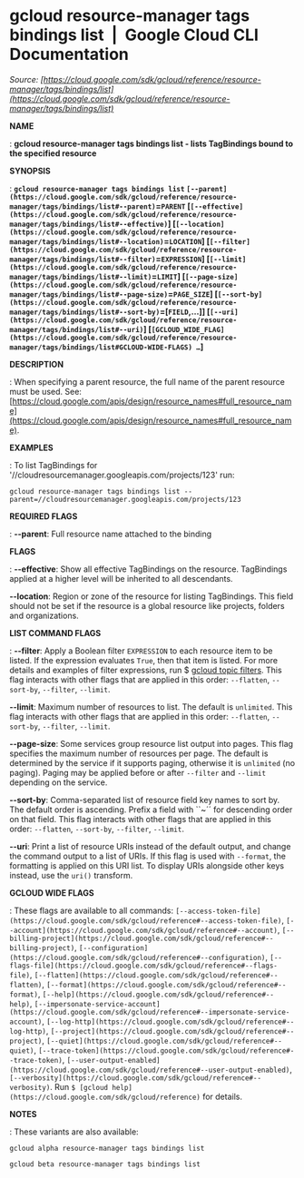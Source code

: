 # gcloud resource-manager tags bindings list  |  Google Cloud CLI Documentation

*Source: [https://cloud.google.com/sdk/gcloud/reference/resource-manager/tags/bindings/list](https://cloud.google.com/sdk/gcloud/reference/resource-manager/tags/bindings/list)*

**NAME**

: **gcloud resource-manager tags bindings list - lists TagBindings bound to the specified resource**

**SYNOPSIS**

: **`gcloud resource-manager tags bindings list` `[--parent](https://cloud.google.com/sdk/gcloud/reference/resource-manager/tags/bindings/list#--parent)`=`PARENT` [`[--effective](https://cloud.google.com/sdk/gcloud/reference/resource-manager/tags/bindings/list#--effective)`] [`[--location](https://cloud.google.com/sdk/gcloud/reference/resource-manager/tags/bindings/list#--location)`=`LOCATION`] [`[--filter](https://cloud.google.com/sdk/gcloud/reference/resource-manager/tags/bindings/list#--filter)`=`EXPRESSION`] [`[--limit](https://cloud.google.com/sdk/gcloud/reference/resource-manager/tags/bindings/list#--limit)`=`LIMIT`] [`[--page-size](https://cloud.google.com/sdk/gcloud/reference/resource-manager/tags/bindings/list#--page-size)`=`PAGE_SIZE`] [`[--sort-by](https://cloud.google.com/sdk/gcloud/reference/resource-manager/tags/bindings/list#--sort-by)`=[`FIELD`,…]] [`[--uri](https://cloud.google.com/sdk/gcloud/reference/resource-manager/tags/bindings/list#--uri)`] [`[GCLOUD_WIDE_FLAG](https://cloud.google.com/sdk/gcloud/reference/resource-manager/tags/bindings/list#GCLOUD-WIDE-FLAGS) …`]**

**DESCRIPTION**

: When specifying a parent resource, the full name of the parent resource must be
used. See: [https://cloud.google.com/apis/design/resource_names#full_resource_name](https://cloud.google.com/apis/design/resource_names#full_resource_name).

**EXAMPLES**

: To list TagBindings for '//cloudresourcemanager.googleapis.com/projects/123'
run:

```
gcloud resource-manager tags bindings list --parent=//cloudresourcemanager.googleapis.com/projects/123
```

**REQUIRED FLAGS**

: **--parent**:
Full resource name attached to the binding

**FLAGS**

: **--effective**:
Show all effective TagBindings on the resource. TagBindings applied at a higher
level will be inherited to all descendants.

**--location**:
Region or zone of the resource for listing TagBindings. This field should not be
set if the resource is a global resource like projects, folders and
organizations.

**LIST COMMAND FLAGS**

: **--filter**:
Apply a Boolean filter `EXPRESSION` to each resource item
to be listed. If the expression evaluates `True`, then that item is
listed. For more details and examples of filter expressions, run $ [gcloud topic filters](https://cloud.google.com/sdk/gcloud/reference/topic/filters). This flag
interacts with other flags that are applied in this order:
`--flatten`, `--sort-by`, `--filter`,
`--limit`.

**--limit**:
Maximum number of resources to list. The default is `unlimited`. This
flag interacts with other flags that are applied in this order:
`--flatten`, `--sort-by`, `--filter`,
`--limit`.

**--page-size**:
Some services group resource list output into pages. This flag specifies the
maximum number of resources per page. The default is determined by the service
if it supports paging, otherwise it is `unlimited` (no paging).
Paging may be applied before or after `--filter` and
`--limit` depending on the service.

**--sort-by**:
Comma-separated list of resource field key names to sort by. The default order
is ascending. Prefix a field with ``~´´ for descending order on that
field. This flag interacts with other flags that are applied in this order:
`--flatten`, `--sort-by`, `--filter`,
`--limit`.

**--uri**:
Print a list of resource URIs instead of the default output, and change the
command output to a list of URIs. If this flag is used with
`--format`, the formatting is applied on this URI list. To display
URIs alongside other keys instead, use the `uri()` transform.

**GCLOUD WIDE FLAGS**

: These flags are available to all commands: `[--access-token-file](https://cloud.google.com/sdk/gcloud/reference#--access-token-file)`,
`[--account](https://cloud.google.com/sdk/gcloud/reference#--account)`, `[--billing-project](https://cloud.google.com/sdk/gcloud/reference#--billing-project)`,
`[--configuration](https://cloud.google.com/sdk/gcloud/reference#--configuration)`,
`[--flags-file](https://cloud.google.com/sdk/gcloud/reference#--flags-file)`,
`[--flatten](https://cloud.google.com/sdk/gcloud/reference#--flatten)`, `[--format](https://cloud.google.com/sdk/gcloud/reference#--format)`, `[--help](https://cloud.google.com/sdk/gcloud/reference#--help)`, `[--impersonate-service-account](https://cloud.google.com/sdk/gcloud/reference#--impersonate-service-account)`,
`[--log-http](https://cloud.google.com/sdk/gcloud/reference#--log-http)`,
`[--project](https://cloud.google.com/sdk/gcloud/reference#--project)`, `[--quiet](https://cloud.google.com/sdk/gcloud/reference#--quiet)`, `[--trace-token](https://cloud.google.com/sdk/gcloud/reference#--trace-token)`, `[--user-output-enabled](https://cloud.google.com/sdk/gcloud/reference#--user-output-enabled)`,
`[--verbosity](https://cloud.google.com/sdk/gcloud/reference#--verbosity)`.
Run `$ [gcloud help](https://cloud.google.com/sdk/gcloud/reference)` for details.

**NOTES**

: These variants are also available:

```
gcloud alpha resource-manager tags bindings list
```

```
gcloud beta resource-manager tags bindings list
```